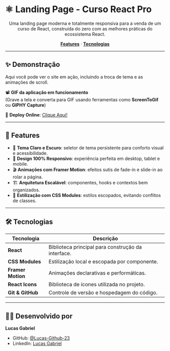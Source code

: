 # ⚛️ Landing Page - Curso React Pro

<p align="center">
Uma landing page moderna e totalmente responsiva para a venda de um curso de React, construída do zero com as melhores práticas do ecossistema React.
</p>

<p align="center">
  <a href="#-features"><strong>Features</strong></a> ·
  <a href="#-tecnologias"><strong>Tecnologias</strong></a>
</p>

---

## ✨ Demonstração

Aqui você pode ver o site em ação, incluindo a troca de tema e as animações de scroll.

📽️ **GIF da aplicação em funcionamento**  
(Grave a tela e converta para GIF usando ferramentas como **ScreenToGif** ou **GIPHY Capture**)

🔗 **Deploy Online**: [Clique Aqui!](https://landing-page-react-pro.vercel.app/)

---

## 🚀 Features

- 🎨 **Tema Claro e Escuro**: seletor de tema persistente para conforto visual e acessibilidade.  
- 📱 **Design 100% Responsivo**: experiência perfeita em desktop, tablet e mobile.  
- 🎬 **Animações com Framer Motion**: efeitos sutis de fade-in e slide-in ao rolar a página.  
- 🏗️ **Arquitetura Escalável**: componentes, hooks e contextos bem organizados.  
- 💅 **Estilização com CSS Modules**: estilos escopados, evitando conflitos de classes.  

---

## 🛠️ Tecnologias

| Tecnologia       | Descrição                                               |
|------------------|---------------------------------------------------------|
| **React**        | Biblioteca principal para construção da interface.      |
| **CSS Modules**  | Estilização local e escopada por componente.            |
| **Framer Motion**| Animações declarativas e performáticas.                 |
| **React Icons**  | Biblioteca de ícones utilizada no projeto.              |
| **Git & GitHub** | Controle de versão e hospedagem do código.              |

---

## 👨‍💻 Desenvolvido por

**Lucas Gabriel**

- GitHub: [@Lucas-Github-23](https://github.com/Lucas-Github-23)  
- LinkedIn: [Lucas Gabriel](https://www.linkedin.com/in/lucas-gabriel-521082279/)
